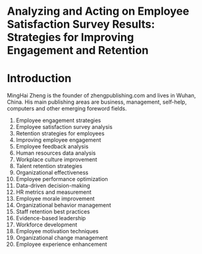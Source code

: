 # Analyzing and Acting on Employee Satisfaction Survey Results: Strategies for Improving Engagement and Retention

# Introduction



MingHai Zheng is the founder of zhengpublishing.com and lives in Wuhan, China. His main publishing areas are business, management, self-help, computers and other emerging foreword fields.



1. Employee engagement strategies
2. Employee satisfaction survey analysis
3. Retention strategies for employees
4. Improving employee engagement
5. Employee feedback analysis
6. Human resources data analysis
7. Workplace culture improvement
8. Talent retention strategies
9. Organizational effectiveness
10. Employee performance optimization
11. Data-driven decision-making
12. HR metrics and measurement
13. Employee morale improvement
14. Organizational behavior management
15. Staff retention best practices
16. Evidence-based leadership
17. Workforce development
18. Employee motivation techniques
19. Organizational change management
20. Employee experience enhancement

